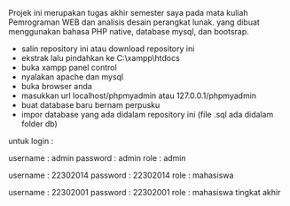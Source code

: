 Projek ini merupakan tugas akhir semester saya pada mata kuliah Pemrograman WEB dan analisis desain perangkat lunak. yang dibuat menggunakan bahasa PHP native, database mysql, dan bootsrap.

- salin repository ini atau download repository ini
- ekstrak lalu pindahkan ke C:\xampp\htdocs
- buka xampp panel control
- nyalakan apache dan mysql
- buka browser anda
- masukkan url localhost/phpmyadmin atau 127.0.0.1/phpmyadmin
- buat database baru bernam perpusku
- impor database yang ada didalam repository ini (file .sql ada didalam folder db)


untuk login :

username : admin
password : admin
role     : admin

username : 22302014
password : 22302014
role     : mahasiswa

username : 22302001
password : 22302001
role     : mahasiswa tingkat akhir
